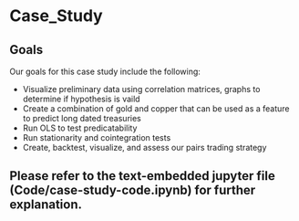 # Case_Study

## Goals

Our goals for this case study include the following:
   * Visualize preliminary data using correlation matrices, graphs to determine if hypothesis is vaild
   * Create a combination of gold and copper that can be used as a feature to predict long dated treasuries
   * Run OLS to test predicatability
   * Run stationarity and cointegration tests
   * Create, backtest, visualize, and assess our pairs trading strategy
   
## Please refer to the text-embedded jupyter file (Code/case-study-code.ipynb) for further explanation.